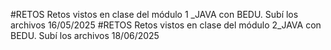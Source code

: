 #RETOS
Retos vistos en clase del módulo 1 _JAVA con BEDU. 
Subí los archivos 16/05/2025
#RETOS
Retos vistos en clase del módulo 2_JAVA con BEDU.
Subí los archivos 18/06/2025
